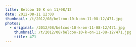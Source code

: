 ```yaml
---
title: Belcoo 10 K on 11/08/12
date: 2012-08-11 12:00
thumbnail: /t/2012/08/belcoo-10-k-on-11-08-12/471.jpg
photos:
  - original: /2012/08/belcoo-10-k-on-11-08-12/471.jpg
    thumbnail: /t/2012/08/belcoo-10-k-on-11-08-12/471.jpg
    title: 471
---
```

